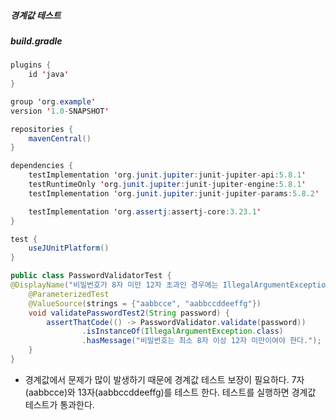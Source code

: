 ##### 경계값 테스트

##### build.gradle

```java
plugins {
    id 'java'
}

group 'org.example'
version '1.0-SNAPSHOT'

repositories {
    mavenCentral()
}

dependencies {
    testImplementation 'org.junit.jupiter:junit-jupiter-api:5.8.1'
    testRuntimeOnly 'org.junit.jupiter:junit-jupiter-engine:5.8.1'
    testImplementation 'org.junit.jupiter:junit-jupiter-params:5.8.2'

    testImplementation 'org.assertj:assertj-core:3.23.1'
}

test {
    useJUnitPlatform()
}
```

```java
public class PasswordValidatorTest {
@DisplayName("비밀번호가 8자 미만 12자 초과인 경우에는 IllegalArgumentException 예외가 발생한다.")
    @ParameterizedTest
    @ValueSource(strings = {"aabbcce", "aabbccddeeffg"})
    void validatePasswordTest2(String password) {
        assertThatCode(() -> PasswordValidator.validate(password))
                .isInstanceOf(IllegalArgumentException.class)
                .hasMessage("비밀번호는 최소 8자 이상 12자 미만이여야 한다.");
    }
}
```

- 경계값에서 문제가 많이 발생하기 때문에 경계값 테스트 보장이 필요하다.
  7자(aabbcce)와 13자(aabbccddeeffg)를 테스트 한다.
  테스트를 실행하면 경계값 테스트가 통과한다.